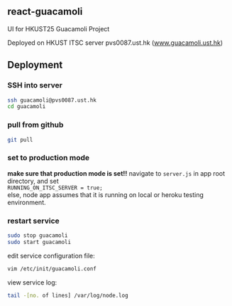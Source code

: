 ## react-guacamoli
UI for HKUST25 Guacamoli Project

Deployed on HKUST ITSC server pvs0087.ust.hk (www.guacamoli.ust.hk)

## Deployment
### SSH into server
```sh
ssh guacamoli@pvs0087.ust.hk
cd guacamoli
```

### pull from github
```sh
git pull
```

### set to production mode
**make sure that production mode is set!!**
navigate to `server.js` in app root directory, and set</br>
`RUNNING_ON_ITSC_SERVER = true;`</br>
else, node app assumes that it is running on local or heroku testing environment.

### restart service
```sh
sudo stop guacamoli
sudo start guacamoli
```

edit service configuration file:
```sh
vim /etc/init/guacamoli.conf
```

view service log:
```sh
tail -[no. of lines] /var/log/node.log
```
